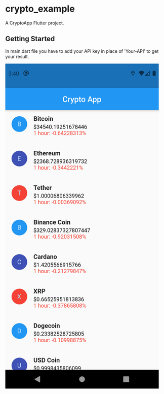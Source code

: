 # crypto_example

A CryptoApp Flutter project.

## Getting Started

In main.dart file you have to add your API key in place of 'Your-API' to get your result.

![Image](image/Screenshot.png)

